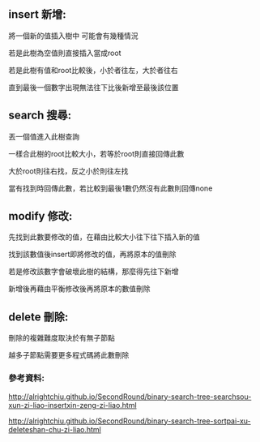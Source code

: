 ## insert 新增:

將一個新的值插入樹中 可能會有幾種情況

若是此樹為空值則直接插入當成root

若是此樹有值和root比較後，小於者往左，大於者往右

直到最後一個數字出現無法往下比後新增至最後該位置

## search 搜尋:

丟一個值進入此樹查詢

一樣合此樹的root比較大小，若等於root則直接回傳此數

大於root則往右找，反之小於則往左找

當有找到時回傳此數，若比較到最後1數仍然沒有此數則回傳none

## modify 修改:

先找到此數要修改的值，在藉由比較大小往下往下插入新的值

找到該數值後insert即將修改的值，再將原本的值刪除

若是修改該數字會破壞此樹的結構，那麼得先往下新增

新增後再藉由平衡修改後再將原本的數值刪除

## delete 刪除:

刪除的複雜難度取決於有無子節點

越多子節點需要更多程式碼將此數刪除

### 參考資料:

http://alrightchiu.github.io/SecondRound/binary-search-tree-searchsou-xun-zi-liao-insertxin-zeng-zi-liao.html

http://alrightchiu.github.io/SecondRound/binary-search-tree-sortpai-xu-deleteshan-chu-zi-liao.html
